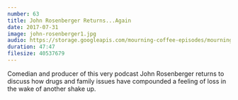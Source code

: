 ```yaml
---
number: 63
title: John Rosenberger Returns...Again
date: 2017-07-31
image: john-rosenberger1.jpg
audio: https://storage.googleapis.com/mourning-coffee-episodes/mourning-coffee-63-John-Rosenberger-Returns-Again.mp3
duration: 47:47
filesize: 40537679
---
```


Comedian and producer of this very podcast John Rosenberger returns to discuss how drugs and family issues have compounded a feeling of loss in the wake of another shake up. 
